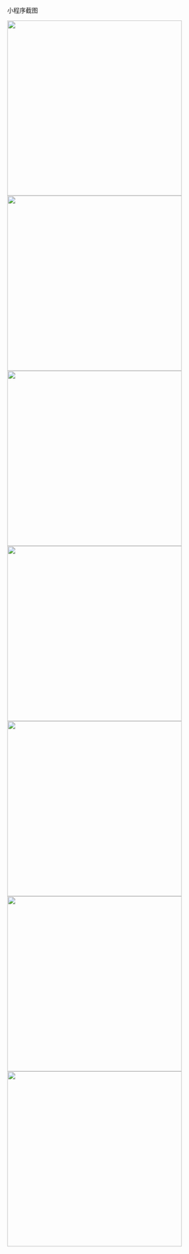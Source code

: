 
小程序截图

<img src="https://github.com/hanxue10180/shangcheng/blob/master/assets/imgs/screenshot/Screenshot_2017-12-20-10-50-06.jpg" width = "400" />

<img src="https://github.com/hanxue10180/shangcheng/blob/master/assets/imgs/screenshot/Screenshot_20171220-105030.png" width = "400" />

<img src="https://github.com/hanxue10180/shangcheng/blob/master/assets/imgs/screenshot/Screenshot_20171220-105037.png" width="400" />
<img src="https://github.com/hanxue10180/shangcheng/blob/master/assets/imgs/screenshot/Screenshot_20171220-105045.png" width="400" />

<img src="https://github.com/hanxue10180/shangcheng/blob/master/assets/imgs/screenshot/Screenshot_20171220-105052.png" width="400" />
<img src="https://github.com/hanxue10180/shangcheng/blob/master/assets/imgs/screenshot/Screenshot_20171220-105122.png" width="400" />
<img src="https://github.com/hanxue10180/shangcheng/blob/master/assets/imgs/screenshot/Screenshot_20171220-105129.png" width="400" />

